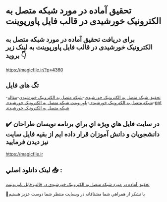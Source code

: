 # تحقیق آماده در مورد شبکه متصل به الکترونیک خورشیدی در قالب فایل پاورپوینت

## برای دریافت تحقیق آماده در مورد شبکه متصل به الکترونیک خورشیدی در قالب فایل پاورپوینت به لینک زیر بروید 👇

https://magicfile.ir/?p=4360

## تگ های فایل

-[تحقیق شبکه متصل به الکترونیک خورشیدی](https://magicfile.ir/product/%d8%aa%d8%ad%d9%82%db%8c%d9%82-%d8%b4%d8%a8%da%a9%d9%87-%d9%85%d8%aa%d8%b5%d9%84-%d8%a8%d9%87-%d8%a7%d9%84%da%a9%d8%aa%d8%b1%d9%88%d9%86%db%8c%da%a9-%d8%ae%d9%88%d8%b1%d8%b4%db%8c%d8%af-%d9%be%d8%a7%d9%88%d8%b1%d9%be%d9%88%db%8c%d9%86%d8%aa/)-[شبکه متصل به الکترونیک خورشیدی](https://magicfile.ir/product/%d8%aa%d8%ad%d9%82%db%8c%d9%82-%d8%b4%d8%a8%da%a9%d9%87-%d9%85%d8%aa%d8%b5%d9%84-%d8%a8%d9%87-%d8%a7%d9%84%da%a9%d8%aa%d8%b1%d9%88%d9%86%db%8c%da%a9-%d8%ae%d9%88%d8%b1%d8%b4%db%8c%d8%af-%d9%be%d8%a7%d9%88%d8%b1%d9%be%d9%88%db%8c%d9%86%d8%aa/)-[مقاله شبکه متصل به الکترونیک خورشیدی](https://magicfile.ir/product/%d8%aa%d8%ad%d9%82%db%8c%d9%82-%d8%b4%d8%a8%da%a9%d9%87-%d9%85%d8%aa%d8%b5%d9%84-%d8%a8%d9%87-%d8%a7%d9%84%da%a9%d8%aa%d8%b1%d9%88%d9%86%db%8c%da%a9-%d8%ae%d9%88%d8%b1%d8%b4%db%8c%d8%af-%d9%be%d8%a7%d9%88%d8%b1%d9%be%d9%88%db%8c%d9%86%d8%aa/)-[پاورپوینت شبکه متصل به الکترونیک خورشیدی](https://magicfile.ir/product/%d8%aa%d8%ad%d9%82%db%8c%d9%82-%d8%b4%d8%a8%da%a9%d9%87-%d9%85%d8%aa%d8%b5%d9%84-%d8%a8%d9%87-%d8%a7%d9%84%da%a9%d8%aa%d8%b1%d9%88%d9%86%db%8c%da%a9-%d8%ae%d9%88%d8%b1%d8%b4%db%8c%d8%af-%d9%be%d8%a7%d9%88%d8%b1%d9%be%d9%88%db%8c%d9%86%d8%aa/)-[ppt شبکه متصل به الکترونیک خورشیدی](https://magicfile.ir/product/%d8%aa%d8%ad%d9%82%db%8c%d9%82-%d8%b4%d8%a8%da%a9%d9%87-%d9%85%d8%aa%d8%b5%d9%84-%d8%a8%d9%87-%d8%a7%d9%84%da%a9%d8%aa%d8%b1%d9%88%d9%86%db%8c%da%a9-%d8%ae%d9%88%d8%b1%d8%b4%db%8c%d8%af-%d9%be%d8%a7%d9%88%d8%b1%d9%be%d9%88%db%8c%d9%86%d8%aa/)

## ✔️ در سايت فايل هاي ويژه اي براي برنامه نويسان طراحان دانشجويان و دانش آموزان قرار داده ايم از بقيه فايل سايت نيز ديدن فرماييد

https://magicfile.ir


## لينک دانلود اصلي 📥 :

[تحقیق آماده در مورد شبکه متصل به الکترونیک خورشیدی در قالب فایل پاورپوینت](https://magicfile.ir/product/%d8%aa%d8%ad%d9%82%db%8c%d9%82-%d8%b4%d8%a8%da%a9%d9%87-%d9%85%d8%aa%d8%b5%d9%84-%d8%a8%d9%87-%d8%a7%d9%84%da%a9%d8%aa%d8%b1%d9%88%d9%86%db%8c%da%a9-%d8%ae%d9%88%d8%b1%d8%b4%db%8c%d8%af-%d9%be%d8%a7%d9%88%d8%b1%d9%be%d9%88%db%8c%d9%86%d8%aa/) 


🙏با تشکر از همراهي شما مشتاقانه در وبسایت منتظر شما دوست عزیز هستیم

